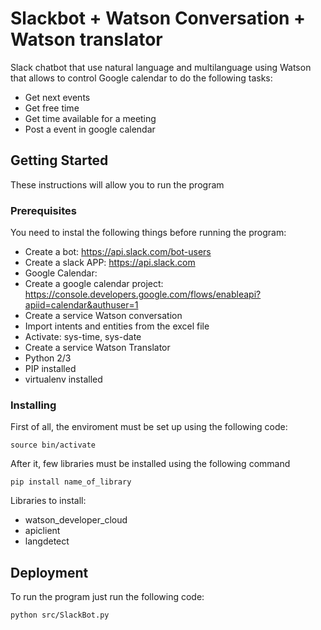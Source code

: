 # Slackbot + Watson Conversation + Watson translator

Slack chatbot that use natural language and multilanguage using Watson that allows to control Google calendar to do the following tasks:
* Get next events
* Get free time
* Get time available for a meeting
* Post a event in google calendar


## Getting Started

These instructions will allow you to run the program 

### Prerequisites

You need to instal the following things before running the program:
* Create a bot: https://api.slack.com/bot-users
* Create a slack APP: https://api.slack.com
* Google Calendar:
* Create a google calendar project: https://console.developers.google.com/flows/enableapi?apiid=calendar&authuser=1
* Create a service Watson conversation
* Import intents and entities from the excel file
* Activate: sys-time, sys-date
* Create a service Watson Translator
* Python 2/3
* PIP installed
* virtualenv installed

### Installing

First of all, the enviroment must be set up using the following code:

```
source bin/activate
```

After it, few libraries must be installed using the following command

```
pip install name_of_library
```
Libraries to install:
* watson_developer_cloud
* apiclient
* langdetect


## Deployment

To run the program just run the following code:
```
python src/SlackBot.py 
```
